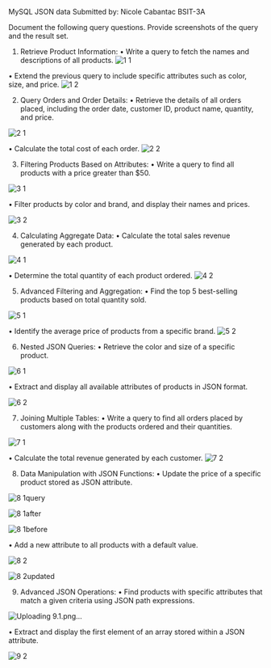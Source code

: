 
MySQL JSON data
Submitted by:
 Nicole Cabantac BSIT-3A

Document the following query questions. Provide screenshots of the query and the result set. 
1.	Retrieve Product Information: 
• Write a query to fetch the names and descriptions of all products.
![1 1](https://github.com/Hina30/JSON_DATA/assets/126219362/933755e4-f3ab-4b87-91e8-5ffe3f9fcc13)

• Extend the previous query to include specific attributes such as color, size, and price.
![1 2](https://github.com/Hina30/JSON_DATA/assets/126219362/197a62b8-3983-4a6a-bbb2-507987e16172)

2.	Query Orders and Order Details: 
• Retrieve the details of all orders placed, including the order date, customer ID, product name, quantity, and price. 

![2 1](https://github.com/Hina30/JSON_DATA/assets/126219362/e39daed2-cc73-447e-9e12-87ce31d0985b)

• Calculate the total cost of each order. 
![2 2](https://github.com/Hina30/JSON_DATA/assets/126219362/fd08f1e0-3537-4cae-8d3e-36548fe5e17a)

3.	Filtering Products Based on Attributes:
• Write a query to find all products with a price greater than $50. 

![3 1](https://github.com/Hina30/JSON_DATA/assets/126219362/c992b477-51ff-49db-8761-90901ab98c74)


• Filter products by color and brand, and display their names and prices. 

![3 2](https://github.com/Hina30/JSON_DATA/assets/126219362/4f20d7d1-70dc-4a22-96ff-1a7b205e47b6)

4.	Calculating Aggregate Data: 
• Calculate the total sales revenue generated by each product.
 
![4 1](https://github.com/Hina30/JSON_DATA/assets/126219362/6a6e0f34-1b77-48b0-a9b1-eee0e4a9a925)

• Determine the total quantity of each product ordered. 
![4 2](https://github.com/Hina30/JSON_DATA/assets/126219362/306690fd-b3fb-4029-a5fe-1d4b58259d82)

5.	Advanced Filtering and Aggregation: 
• Find the top 5 best-selling products based on total quantity sold. 

![5 1](https://github.com/Hina30/JSON_DATA/assets/126219362/bb91c543-dc45-4ce8-952c-7d7defe0046b)


• Identify the average price of products from a specific brand. 
![5 2](https://github.com/Hina30/JSON_DATA/assets/126219362/0477d3c4-5f09-4c4a-8c26-570fe4de439f)

6.	Nested JSON Queries: 
• Retrieve the color and size of a specific product. 

![6 1](https://github.com/Hina30/JSON_DATA/assets/126219362/6c918969-0b77-4f27-b6d4-5a17dfc23740)


• Extract and display all available attributes of products in JSON format. 

![6 2](https://github.com/Hina30/JSON_DATA/assets/126219362/cb71821c-16e3-4a39-906a-b8210ceb1be6)

7.	Joining Multiple Tables: 
• Write a query to find all orders placed by customers along with the products ordered and their quantities.


![7 1](https://github.com/Hina30/JSON_DATA/assets/126219362/72dfc2f1-de35-4d85-aef2-b74608cc3114)

• Calculate the total revenue generated by each customer. 
![7 2](https://github.com/Hina30/JSON_DATA/assets/126219362/d335e9ef-5cd4-4e91-8280-76d7137aaa89)

8.	Data Manipulation with JSON Functions: 
• Update the price of a specific product stored as JSON attribute. 

![8 1query](https://github.com/Hina30/JSON_DATA/assets/126219362/12c89ec3-4848-4833-a550-4007f61e2453)

![8 1after](https://github.com/Hina30/JSON_DATA/assets/126219362/fc3d6709-259c-4f24-91a1-d9716ac01165)

![8 1before](https://github.com/Hina30/JSON_DATA/assets/126219362/4da49c2f-27a6-4b1a-812b-15368be32479)

• Add a new attribute to all products with a default value. 


![8 2](https://github.com/Hina30/JSON_DATA/assets/126219362/c7785d32-3a48-42ad-9e29-58979344bb0b)


![8 2updated](https://github.com/Hina30/JSON_DATA/assets/126219362/e250b55f-25ba-4dde-ae70-6c60c9aac35d)

9.	Advanced JSON Operations: 
• Find products with specific attributes that match a given criteria using JSON path expressions. 

![Uploading 9.1.png…]()

• Extract and display the first element of an array stored within a JSON attribute.

![9 2](https://github.com/Hina30/JSON_DATA/assets/126219362/f392bd71-4e2c-452e-9931-fee81f57c38c)
